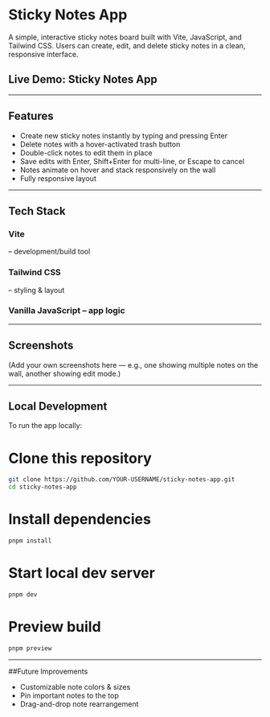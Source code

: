 # Sticky Notes App

A simple, interactive sticky notes board built with Vite, JavaScript, and Tailwind CSS. Users can create, edit, and delete sticky notes in a clean, responsive interface.

## Live Demo: Sticky Notes App
---
## Features

- Create new sticky notes instantly by typing and pressing Enter
- Delete notes with a hover-activated trash button
- Double-click notes to edit them in place
- Save edits with Enter, Shift+Enter for multi-line, or Escape to cancel
- Notes animate on hover and stack responsively on the wall
- Fully responsive layout
---

## Tech Stack

### Vite
 – development/build tool

### Tailwind CSS
 – styling & layout

### Vanilla JavaScript – app logic

---

## Screenshots

(Add your own screenshots here — e.g., one showing multiple notes on the wall, another showing edit mode.)

---

## Local Development

To run the app locally:

# Clone this repository
```bash
git clone https://github.com/YOUR-USERNAME/sticky-notes-app.git
cd sticky-notes-app
```
# Install dependencies
```bash
pnpm install
```
# Start local dev server
```bash
pnpm dev
```
# Preview build
```bash
pnpm preview
```
---
##Future Improvements

- Customizable note colors & sizes
- Pin important notes to the top
- Drag-and-drop note rearrangement
